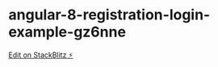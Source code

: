 # angular-8-registration-login-example-gz6nne

[Edit on StackBlitz ⚡️](https://stackblitz.com/edit/angular-8-registration-login-example-gz6nne)
